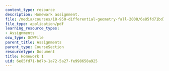 ```yaml
---
content_type: resource
description: Homework assignment.
file: /media/courses/18-950-differential-geometry-fall-2008/6e85fd71bd7b1a725a27fe998658a925_homework1.pdf
file_type: application/pdf
learning_resource_types:
- Assignments
ocw_type: OCWFile
parent_title: Assignments
parent_type: CourseSection
resourcetype: Document
title: Homework 1
uid: 6e85fd71-bd7b-1a72-5a27-fe998658a925
---
```

